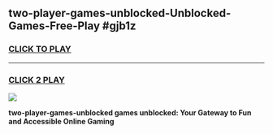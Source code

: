 
## two-player-games-unblocked-Unblocked-Games-Free-Play #gjb1z
<h3>
<a href="https://us.freeplayer.one?title=two-player-games-unblocked&ref=9M">CLICK TO PLAY</a></h3>
<hr>

<h3>
<a href="https://us.freeplayer.one?title=two-player-games-unblocked&ref=9M">CLICK 2 PLAY</a>
  
</h3>

<a href="https://us.freeplayer.one?title=two-player-games-unblocked&ref=9M"><img src="https://clearcache.store/games.png"></a>


**two-player-games-unblocked games unblocked: Your Gateway to Fun and Accessible Online Gaming**
